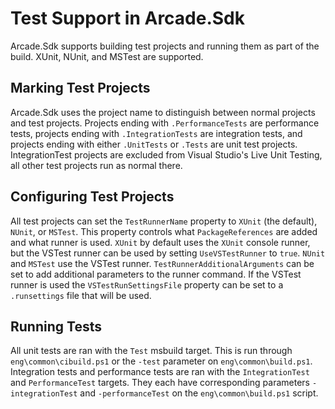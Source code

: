 # Test Support in Arcade.Sdk
Arcade.Sdk supports building test projects and running them as part of the build. XUnit, NUnit, and MSTest are supported.

## Marking Test Projects
Arcade.Sdk uses the project name to distinguish between normal projects and test projects.
Projects ending with `.PerformanceTests` are performance tests,
projects ending with `.IntegrationTests` are integration tests,
and projects ending with either `.UnitTests` or `.Tests` are unit test projects.
IntegrationTest projects are excluded from Visual Studio's Live Unit Testing, all other test projects run as normal there.

## Configuring Test Projects
All test projects can set the `TestRunnerName` property to `XUnit` (the default), `NUnit`, or `MSTest`.
This property controls what `PackageReferences` are added and what runner is used. `XUnit` by default uses the `XUnit` console runner,
but the VSTest runner can be used by setting `UseVSTestRunner` to `true`. `NUnit` and `MSTest` use the VSTest runner.
`TestRunnerAdditionalArguments` can be set to add additional parameters to the runner command.
If the VSTest runner is used the `VSTestRunSettingsFile` property can be set to a `.runsettings` file that will be used.

## Running Tests
All unit tests are ran with the `Test` msbuild target. This is run through `eng\common\cibuild.ps1` or the `-test` parameter on `eng\common\build.ps1`.
Integration tests and performance tests are ran with the `IntegrationTest` and `PerformanceTest` targets.
They each have corresponding parameters `-integrationTest` and `-performanceTest` on the `eng\common\build.ps1` script.

